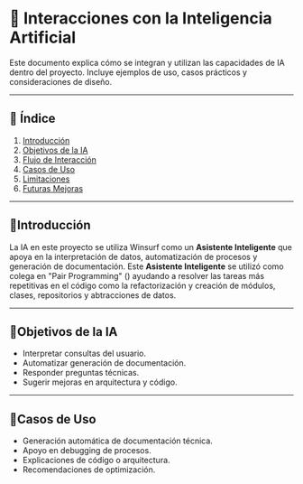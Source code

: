 # 🤖 Interacciones con la Inteligencia Artificial

Este documento explica cómo se integran y utilizan las capacidades de IA dentro del proyecto. 
Incluye ejemplos de uso, casos prácticos y consideraciones de diseño.

---

## 📑 Índice

1. [Introducción](#introducción)  
2. [Objetivos de la IA](#objetivos-de-la-ia)  
3. [Flujo de Interacción](#flujo-de-interacción)  
4. [Casos de Uso](#casos-de-uso)  
5. [Limitaciones](#limitaciones)  
6. [Futuras Mejoras](#futuras-mejoras)

---

## 🔹Introducción

La IA en este proyecto se utiliza Winsurf como un **Asistente Inteligente** que apoya en la interpretación de datos, automatización de procesos y generación de documentación.
Este **Asistente Inteligente** se utilizó como colega en "Pair Programming" () ayudando a resolver las tareas más repetitivas en el código como la refactorización y creación de módulos, clases, repositorios y abtracciones de datos.

---

## 🔹Objetivos de la IA

- Interpretar consultas del usuario.  
- Automatizar generación de documentación.  
- Responder preguntas técnicas.  
- Sugerir mejoras en arquitectura y código.  

---

## 🔹Casos de Uso

- Generación automática de documentación técnica.  
- Apoyo en debugging de procesos.  
- Explicaciones de código o arquitectura.  
- Recomendaciones de optimización.  
